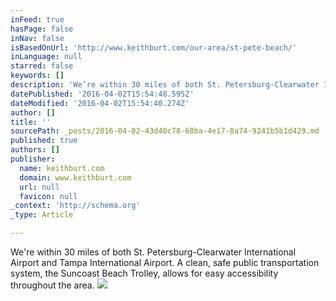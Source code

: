 ```yaml
---
inFeed: true
hasPage: false
inNav: false
isBasedOnUrl: 'http://www.keithburt.com/our-area/st-pete-beach/'
inLanguage: null
starred: false
keywords: []
description: 'We’re within 30 miles of both St. Petersburg-Clearwater International Airport and Tampa International Airport. A clean, safe public transportation system, the Suncoast Beach Trolley, allows for easy accessibility throughout the area.'
datePublished: '2016-04-02T15:54:48.595Z'
dateModified: '2016-04-02T15:54:40.274Z'
author: []
title: ''
sourcePath: _posts/2016-04-02-43d40c78-68ba-4e17-8a74-9241b5b1d429.md
published: true
authors: []
publisher:
  name: keithburt.com
  domain: www.keithburt.com
  url: null
  favicon: null
_context: 'http://schema.org'
_type: Article

---
```

We're within 30 miles of both St. Petersburg-Clearwater International Airport and Tampa International Airport. A clean, safe public transportation system, the Suncoast Beach Trolley, allows for easy accessibility throughout the area.
![](https://s3-us-west-2.amazonaws.com/the-grid-img/p/fd5a1c44135a04ec47c0f0f3bd42cdd457c45cb9.jpg)